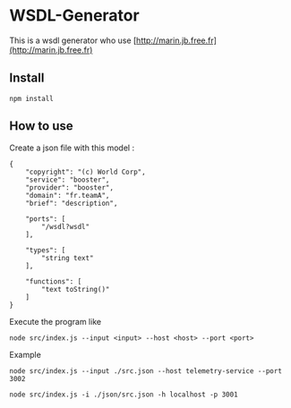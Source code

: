# WSDL-Generator

This is a wsdl generator who use [http://marin.jb.free.fr](http://marin.jb.free.fr)

## Install 

```npm install```

## How to use

Create a json file with this model :

```
{
    "copyright": "(c) World Corp",
    "service": "booster",
    "provider": "booster",
    "domain": "fr.teamA",
    "brief": "description",

    "ports": [
        "/wsdl?wsdl"
    ],

    "types": [
        "string text"
    ],

    "functions": [
        "text toString()"
    ]
}
```

Execute the program like 

```
node src/index.js --input <input> --host <host> --port <port>
```

Example

```
node src/index.js --input ./src.json --host telemetry-service --port 3002
```

```
node src/index.js -i ./json/src.json -h localhost -p 3001
```